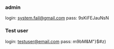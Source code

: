 ### admin
login: system.fail@gmail.com
pass: 9sKiFEJauNsN

### Test user
login: testuser@email.com
pass: m9bM&M"}$#z)


